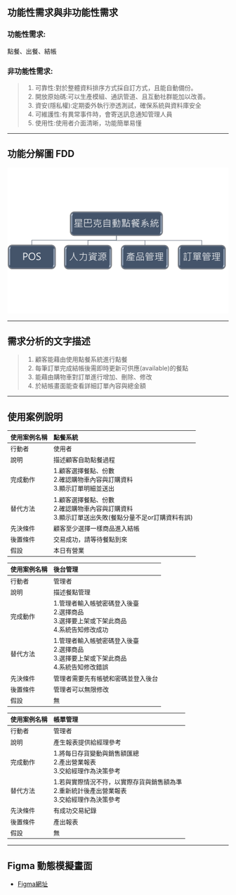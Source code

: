 ## 功能性需求與非功能性需求

### 功能性需求:
  點餐、出餐、結帳
### 非功能性需求:
  >1. 可靠性:對於整體資料排序方式採自訂方式，且能自動備份。
  >2. 開放原始碼:可以生產模組、通訊管道、且互動社群能加以改善。
  >3. 資安(隱私權):定期委外執行滲透測試，確保系統與資料庫安全
  >4. 可維護性:有異常事件時，會寄送訊息通知管理人員
  >5. 使用性:使用者介面清晰，功能簡單易懂

---
## 功能分解圖 FDD  
![FDD](FDD.png) 

---
## 需求分析的文字描述
>1. 顧客能藉由使用點餐系統進行點餐
>2.	每筆訂單完成結帳後需即時更新可供應(available)的餐點
>3.	能藉由購物車對訂單進行增加、刪除、修改
>4.	於結帳畫面能查看詳細訂單內容與總金額

---
## 使用案例說明

|使用案例名稱 |點餐系統|
|:-----------|:---------------|
|行動者|使用者|
|說明|描述顧客自助點餐過程|
|完成動作|1.顧客選擇餐點、份數  <br>  2.確認購物車內容與訂購資料<br> 3.顯示訂單明細並送出 <br/> |
|替代方法|1.顧客選擇餐點、份數<br>2.確認購物車內容與訂購資料<br>3.顯示訂單送出失敗(餐點分量不足or訂購資料有誤)<br/>|
|先決條件|顧客至少選擇一樣商品進入結帳|
|後置條件|交易成功，請等待餐點到來|
|假設|本日有營業|

|使用案例名稱 |後台管理|
|:-----------|:---------------|
|行動者|管理者|
|說明|描述餐點管理|
|完成動作|1.管理者輸入帳號密碼登入後臺  <br>  2.選擇商品<br> 3.選擇要上架或下架此商品<br> 4.系統告知修改成功<br/>|
|替代方法|1.管理者輸入帳號密碼登入後臺  <br>  2.選擇商品<br> 3.選擇要上架或下架此商品<br> 4.系統告知修改錯誤<br/>|
|先決條件|管理者需要先有帳號和密碼並登入後台|
|後置條件|管理者可以無限修改|
|假設|無|

|使用案例名稱 |帳單管理|
|:-----------|:---------------|
|行動者|管理者|
|說明|產生報表提供給經理參考|
|完成動作|1.將每日存貨變動與銷售額匯總  <br>  2.產出營業報表<br> 3.交給經理作為決策參考 <br/> |
|替代方法|1.若與實際情況不符，以實際存貨與銷售額為準 <br>2.重新統計後產出營業報表<br>3.交給經理作為決策參考<br/>|
|先決條件|有成功交易紀錄|
|後置條件|產出報表|
|假設|無|

---
## Figma 動態模擬畫面
*  [Figma網址](https://www.figma.com/file/UIRADjn9YSrc56GXixEScT/Food-Ordering-App-(Community)?node-id=0%3A1)
